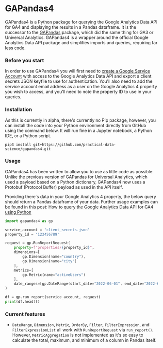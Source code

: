 # GAPandas4
GAPandas4 is a Python package for querying the Google Analytics Data API for GA4 and displaying the results in a Pandas dataframe. It is the successor to the [GAPandas](https://practicaldatascience.co.uk/data-science/how-to-access-google-analytics-data-in-pandas-using-gapandas) package, which did the same thing for GA3 or Universal Analytics. GAPandas4 is a wrapper around the official Google Analytics Data API package and simplifies imports and queries, requiring far less code. 

### Before you start
In order to use GAPandas4 you will first need to [create a Google Service Account](https://practicaldatascience.co.uk/data-engineering/how-to-create-a-google-service-account-client-secrets-json-key) with access to the Google Analytics Data API and export a client secrets JSON keyfile to use for authentication. You'll also need to add the service account email address as a user on the Google Analytics 4 property you wish to access, and you'll need to note the property ID to use in your queries.  

### Installation
As this is currently in alpha, there's currently no Pip package, however, you can install the code into your Python environment directly from GitHub using the command below. It will run fine in a Jupyter notebook, a Python IDE, or a Python script. 

```commandline
pip3 install git+https://github.com/practical-data-science/gapandas4.git
```

### Usage
GAPandas4 has been written to allow you to use as little code as possible. Unlike the previous version of GAPandas for Universal Analytics, which used a payload based on a Python dictionary, GAPandas4 now uses a Protobuf (Protocol Buffer) payload as used in the API itself. 

Providing there's data in your Google Analytics 4 property, the below query should return a Pandas dataframe of your data. Further usage examples can be found in this post: [How to query the Google Analytics Data API for GA4 using Python
](https://practicaldatascience.co.uk/data-science/how-to-query-the-google-analytics-data-api-for-ga4-with-python) 

```python
import gapandas4 as gp

service_account = 'client_secrets.json'
property_id = '123456789'

request = gp.RunReportRequest(
    property=f"properties/{property_id}",
    dimensions=[
        gp.Dimension(name="country"),
        gp.Dimension(name="city")
    ],
    metrics=[
        gp.Metric(name="activeUsers")
    ],
    date_ranges=[gp.DateRange(start_date="2022-06-01", end_date="2022-06-01")],
)

df = gp.run_report(service_account, request)
print(df.head())
```

### Current features
- `DateRange`, `Dimension`, `Metric`, `OrderBy`, `Filter`, `FilterExpression`, and `FilterExpressionList` all work with `RunReportRequest` via `run_report()`. However, `MetricAggregation` is not implemented as it's so easy to calculate the total, maximum, and minimum of a column in Pandas itself.